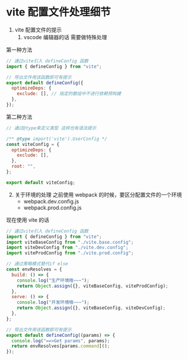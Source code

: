 # vite 配置文件处理细节

1. vite 配置文件的提示
   1. vscode 编辑器的话 需要做特殊处理

第一种方法

```js
// 通过vite引入 defineConfig 函数
import { defineConfig } from "vite";

// 导出文件用该函数即可有提示
export default defineConfig({
  optimizeDeps: {
    exclude: [], // 指定的数组中不进行依赖预构建
  },
});
```

第二种方法

```js
// 通过@type来定义类型 这样也有语法提示

/** @type import('vite').UserConfig */
const viteConfig = {
  optimizeDeps: {
    exclude: [],
  },
  root: "",
};

export default viteConfig;
```

2. 关于环境的处理
   之前使用 webpack 的时候，要区分配置文件的一个环境
   - webpack.dev.config.js
   - webpack.prod.config.js

现在使用 vite 的话

```js
// 通过vite引入 defineConfig 函数
import { defineConfig } from "vite";
import viteBaseConfig from "./vite.base.config";
import viteDevConfig from "./vite.dev.config";
import viteProdConfig from "./vite.prod.config";

// 通过策略模式替代if else
const envResolves = {
  build: () => {
    console.log("生产环境哦~~~");
    return Object.assign({}, viteBaseConfig, viteProdConfig);
  },
  serve: () => {
    console.log("开发环境哦~~~");
    return Object.assign({}, viteBaseConfig, viteDevConfig);
  },
};

// 导出文件用该函数即可有提示
export default defineConfig((params) => {
  console.log("==>Get params", params);
  return envResolves[params.command]();
});
```

